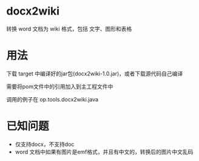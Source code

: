 # docx2wiki
转换 word 文档为 wiki 格式，包括 文字、图形和表格

# 用法

下载 target 中编译好的jar包(docx2wiki-1.0.jar)，或者下载源代码自己编译

需要将pom文件中的引用加入到主工程文件中

调用的例子在 op.tools.docx2wiki.java


# 已知问题

* 仅支持docx，不支持doc
* word 文档中如果有图片是emf格式，并且有中文的，转换后的图片中文乱码

